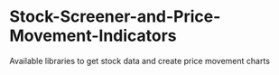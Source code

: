 # Stock-Screener-and-Price-Movement-Indicators
Available libraries to get stock data and create price movement charts

